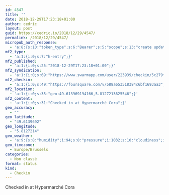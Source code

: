 ```yaml
---
id: 4547
title: ''
date: 2018-12-29T17:23:18+01:00
author: cedric
layout: post
guid: https://cedric.io/2018/12/29/4547/
permalink: /2018/12/29/4547/
micropub_auth_response:
  - 'a:8:{s:10:"token_type";s:6:"Bearer";s:5:"scope";s:13:"create update";s:2:"me";s:18:"https://cedric.io/";s:9:"issued_by";s:45:"https://cedric.io/wp-json/indieauth/1.0/token";s:9:"client_id";s:27:"https://ownyourswarm.p3k.io";s:9:"issued_at";i:1542614471;s:4:"user";i:1;s:13:"last_accessed";i:1546100615;}'
mf2_type:
  - 'a:1:{i:0;s:7:"h-entry";}'
mf2_published:
  - 'a:1:{i:0;s:25:"2018-12-29T17:23:18+01:00";}'
mf2_syndication:
  - 'a:1:{i:0;s:69:"https://www.swarmapp.com/user/223939/checkin/5c279f7664c8e1002cf1cd94";}'
mf2_checkin:
  - 'a:1:{i:0;s:49:"https://foursquare.com/v/588a653518384c6bf1693aa3";}'
mf2_location:
  - 'a:1:{i:0;s:35:"geo:49.613969194166,5.8127213625546";}'
mf2_content:
  - 'a:1:{i:0;s:31:"Checked in at Hypermarché Cora";}'
geo_accuracy:
  - ""
geo_latitude:
  - "49.6139692"
geo_longitude:
  - "5.8127214"
geo_weather:
  - 'a:9:{s:8:"humidity";i:94;s:8:"pressure";i:1032;s:10:"cloudiness";i:75;s:4:"wind";a:2:{s:5:"speed";d:3.1;s:6:"degree";i:230;}s:7:"summary";s:4:"mist";s:4:"icon";s:10:"wi-showers";s:10:"visibility";i:1500;s:7:"sunrise";s:25:"2018-12-29T08:33:15+01:00";s:6:"sunset";s:25:"2018-12-29T16:44:14+01:00";}'
geo_timezone:
  - Europe/Brussels
categories:
  - Non classé
format: status
kind:
  - Checkin
---
```

Checked in at Hypermarché Cora